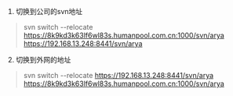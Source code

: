 1. 切换到公司的svn地址
> svn switch --relocate https://8k9kd3k63lf6wl83s.humanpool.com.cn:1000/svn/arya https://192.168.13.248:8441/svn/arya



  2. 切换到外网的地址
  > svn switch --relocate https://192.168.13.248:8441/svn/arya https://8k9kd3k63lf6wl83s.humanpool.com.cn:1000/svn/arya
